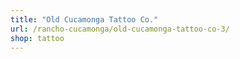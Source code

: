 ```yaml
---
title: "Old Cucamonga Tattoo Co."
url: /rancho-cucamonga/old-cucamonga-tattoo-co-3/
shop: tattoo
---
```


